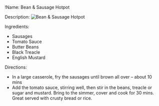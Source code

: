 !Name: Bean & Sausage Hotpot

Description:
![Bean & Sausage Hotpot](https://www.themealdb.com/images/media/meals/vxuyrx1511302687.jpg "Bean & Sausage Hotpot")

Ingredients:
- Sausages
- Tomato Sauce
- Butter Beans
- Black Treacle
- English Mustard

Directions:
- In a large casserole, fry the sausages until brown all over – about 10 mins
- Add the tomato sauce, stirring well, then stir in the beans, treacle or sugar and mustard. Bring to the simmer, cover and cook for 30 mins. Great served with crusty bread or rice.
